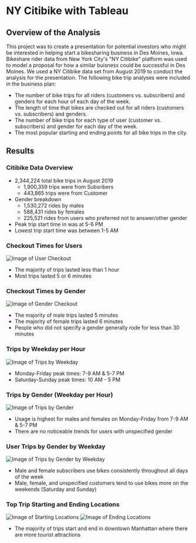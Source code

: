# NY Citibike with Tableau

## Overview of the Analysis
This project was to create a presentation for potential investors who might be interested in helping start a bikesharing business in Des Moines, Iowa. Bikeshare rider data from New York City's "NY Citibike" platform was used to model a proposal for how a similar buisness could be successful in Des Moines. We used a NY Citibike data set from August 2019 to conduct the analysis for the presentation. The following bike trip analyses were included in the business plan:
- The number of bike trips for all riders (customers vs. subscribers) and genders for each hour of each day of the week.
- The length of time that bikes are checked out for all riders (customers vs. subscribers) and genders.
- The number of bike trips for each type of user (customer vs. subscribers) and gender for each day of the week.
- The most popular starting and ending points for all bike trips in the city.

## Results
### Citibike Data Overview
- 2,344,224 total bike trips in August 2019
  - 1,900,359 trips were from Subsribers 
  - 443,865 trips were from Customer
- Gender breakdown
  - 1,530,272 rides by males
  - 588,431 rides by females 
  - 225,521 rides from users who preferred not to answer/other gender
- Peak trip start time in was at 5-6 PM
- Lowest trip start time was between 1-5 AM

### Checkout Times for Users
![Image of User Checkout](https://github.com/jpb12002/Bikesharing/blob/main/NYC%20Citibike%20Analysis%20(1).png)
- The majority of trips lasted less than 1 hour 
- Most trips lasted 5 or 6 minutes

### Checkout Times by Gender
![Image of Gender Checkout](https://github.com/jpb12002/Bikesharing/blob/main/NYC%20Citibike%20Analysis%20(2).png)
- The majority of male trips lasted 5 minutes
- The majority of female trips lasted 6 minutes
- People who did not specify a gender generally rode for less than 30 minutes

### Trips by Weekday per Hour
![Image of Trips by Weekday](https://github.com/jpb12002/Bikesharing/blob/main/NYC%20Citibike%20Analysis%20(3).png)
- Monday-Friday peak times: 7-9 AM & 5-7 PM
- Saturday-Sunday peak times: 10 AM - 5 PM

### Trips by Gender (Weekday per Hour)
![Image of Trips by Gender](https://github.com/jpb12002/Bikesharing/blob/main/NYC%20Citibike%20Analysis%20(4).png)
- Usage is highest for males and females on Monday-Friday from 7-9 AM & 5-7 PM
- There are no noticeable trends for users with unspecified gender

### User Trips by Gender by Weekday
![Image of Trips by Gender by Weekday](https://github.com/jpb12002/Bikesharing/blob/main/NYC%20Citibike%20Analysis%20(5).png)
- Male and female subscribers use bikes consistently throughout all days of the week
- Male, female, and unspecified customers tend to use bikes more on the weekends (Saturday and Sunday)

### Top Trip Starting and Ending Locations
![Image of Starting Locations](https://github.com/jpb12002/Bikesharing/blob/main/NYC%20Citibike%20Analysis%20(6).png)
![Image of Ending Locations](https://github.com/jpb12002/Bikesharing/blob/main/NYC%20Citibike%20Analysis%20(7).png)
- The majority of trips start and end in downtown Manhattan where there are more tourist attractions
